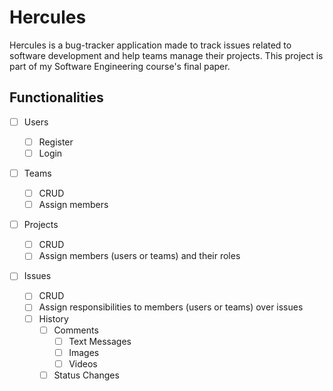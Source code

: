 # Hercules

Hercules is a bug-tracker application made to track issues related to software development and help teams manage their projects.
This project is part of my Software Engineering course's final paper.

## Functionalities

- [ ] Users

  - [ ] Register
  - [ ] Login

- [ ] Teams

  - [ ] CRUD
  - [ ] Assign members

- [ ] Projects

  - [ ] CRUD
  - [ ] Assign members (users or teams) and their roles

- [ ] Issues

  - [ ] CRUD
  - [ ] Assign responsibilities to members (users or teams) over issues
  - [ ] History
    - [ ] Comments
      - [ ] Text Messages
      - [ ] Images
      - [ ] Videos
    - [ ] Status Changes
